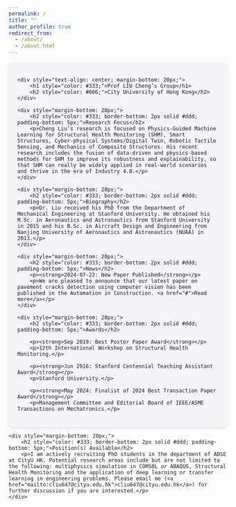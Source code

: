 ```yaml
---
permalink: /
title: ""
author_profile: true
redirect_from: 
  - /about/
  - /about.html
---
```

<div style="font-family: Arial, sans-serif; max-width: 800px; margin: auto; background-color: #f4f4f9; padding: 20px; border-radius: 10px; box-shadow: 0 4px 8px rgba(0, 0, 0, 0.1);">

    <div style="text-align: center; margin-bottom: 20px;">
        <h1 style="color: #333;">Prof LIU Cheng’s Group</h1>
        <h2 style="color: #666;">City University of Hong Kong</h2>
    </div>

    <div style="margin-bottom: 20px;">
        <h2 style="color: #333; border-bottom: 2px solid #ddd; padding-bottom: 5px;">Research Focus</h2>
        <p>Cheng Liu’s research is focused on Physics-Guided Machine Learning for Structural Health Monitoring (SHM), Smart Structures, Cyber-physical Systems/Digital Twin, Robotic Tactile Sensing, and Mechanics of Composite Structures. His recent research includes the fusion of data-driven and physics-based methods for SHM to improve its robustness and explainability, so that SHM can really be widely applied in real-world scenarios and thrive in the era of Industry 4.0.</p>
    </div>

    <div style="margin-bottom: 20px;">
        <h2 style="color: #333; border-bottom: 2px solid #ddd; padding-bottom: 5px;">Biography</h2>
        <p>Dr. Liu received his PhD from the Department of Mechanical Engineering at Stanford University. He obtained his M.Sc. in Aeronautics and Astronautics from Stanford University in 2015 and his B.Sc. in Aircraft Design and Engineering from Nanjing University of Aeronautics and Astronautics (NUAA) in 2013.</p>
    </div>

    <div style="margin-bottom: 20px;">
        <h2 style="color: #333; border-bottom: 2px solid #ddd; padding-bottom: 5px;">News</h2>
        <p><strong>2024-07-22: New Paper Published</strong></p>
        <p>We are pleased to announce that our latest paper on pavement cracks detection using computer vision has been published in the Automation in Construction. <a href="#">Read more</a></p>
    </div>

    <div style="margin-bottom: 20px;">
        <h2 style="color: #333; border-bottom: 2px solid #ddd; padding-bottom: 5px;">Awards</h2>
    
        <p><strong>Sep 2019: Best Poster Paper Award</strong></p>
        <p>12th International Workshop on Structural Health Monitoring.</p>
    
        <p><strong>Jun 2016: Stanford Centennial Teaching Assistant Award</strong></p>
        <p>Stanford University.</p>
    
        <p><strong>May 2024: Finalist of 2024 Best Transaction Paper Award</strong></p>
        <p>Management Committee and Editorial Board of IEEE/ASME Transactions on Mechatronics.</p>
</div>

    <div style="margin-bottom: 20px;">
        <h2 style="color: #333; border-bottom: 2px solid #ddd; padding-bottom: 5px;">Position(s) Available</h2>
        <p>I am actively recruiting PhD students in the department of ADSE at CityU HK. Potential research areas include but are not limited to the following: multiphysics simulation in COMSOL or ABAQUS, Structural Health Monitoring and the application of deep learning or transfer learning in engineering problems. Please email me (<a href="mailto:cliu647@cityu.edu.hk">cliu647@cityu.edu.hk</a>) for further discussion if you are interested.</p>
    </div>

</div>



